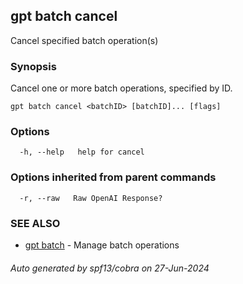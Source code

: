 ## gpt batch cancel

Cancel specified batch operation(s)

### Synopsis

Cancel one or more batch operations, specified by ID.

```
gpt batch cancel <batchID> [batchID]... [flags]
```

### Options

```
  -h, --help   help for cancel
```

### Options inherited from parent commands

```
  -r, --raw   Raw OpenAI Response?
```

### SEE ALSO

* [gpt batch](gpt_batch.md)	 - Manage batch operations

###### Auto generated by spf13/cobra on 27-Jun-2024
